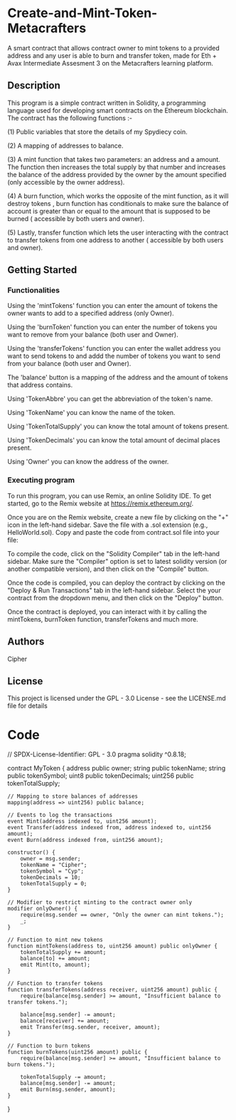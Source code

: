 # Create-and-Mint-Token-Metacrafters
A smart contract that  allows contract owner to mint tokens to a provided address and any user is able to burn and transfer token, made for Eth + Avax Intermediate Assesment 3 on the Metacrafters learning platform.

## Description

This program is a simple contract written in Solidity, a programming language used for developing smart contracts on the Ethereum blockchain. The contract has
the following functions :-

(1) Public variables that store the details of my Spydiecy coin.

(2) A mapping of addresses to balance.

(3) A mint function that takes two parameters: an address and a amount. The function then increases the total supply by that number and increases the balance of the address provided by the owner by the amount specified (only accessible by the owner address).

(4) A burn function, which works the opposite of the mint function, as it will destroy tokens , burn function has conditionals to make sure the balance of account is greater than or equal to the amount that is supposed to be burned ( accessible by both users and owner).

(5) Lastly, transfer function which lets the user interacting with the contract to transfer tokens from one address to another ( accessible by both users and owner).

## Getting Started

### Functionalities

Using the 'mintTokens' function you can enter the amount of tokens the owner wants to add to a specified address (only Owner).

Using the 'burnToken' function you can enter the number of tokens you want to remove from your balance (both user and Owner).

Using the 'transferTokens' function you can enter the wallet address you want to send tokens to and addd the number of tokens you want to send from your balance (both user and Owner).

The 'balance' button is a mapping of the address and the amount of tokens that address contains.

Using 'TokenAbbre' you can get the abbreviation of the token's name.

Using 'TokenName' you can know the name of the token.

Using 'TokenTotalSupply' you can know the total amount of tokens present.

Using 'TokenDecimals' you can know the total amount of decimal places present.

Using 'Owner' you can know the address of the owner.


### Executing program

To run this program, you can use Remix, an online Solidity IDE. To get started, go to the Remix website at https://remix.ethereum.org/.

Once you are on the Remix website, create a new file by clicking on the "+" icon in the left-hand sidebar. Save the file with a .sol extension (e.g., HelloWorld.sol). Copy and paste the code from contract.sol file into your file:

To compile the code, click on the "Solidity Compiler" tab in the left-hand sidebar. Make sure the "Compiler" option is set to latest solidity version (or another compatible version), and then click on the "Compile" button.

Once the code is compiled, you can deploy the contract by clicking on the "Deploy & Run Transactions" tab in the left-hand sidebar. Select the your contract from the dropdown menu, and then click on the "Deploy" button.

Once the contract is deployed, you can interact with it by calling the mintTokens, burnToken function, transferTokens and much more.

## Authors

Cipher

## License

This project is licensed under the GPL - 3.0 License - see the LICENSE.md file for details 
# Code 
// SPDX-License-Identifier: GPL - 3.0
pragma solidity ^0.8.18;

contract MyToken {
    address public owner;
    string public tokenName;
    string public tokenSymbol;
    uint8 public tokenDecimals;
    uint256 public tokenTotalSupply;

    // Mapping to store balances of addresses
    mapping(address => uint256) public balance;

    // Events to log the transactions
    event Mint(address indexed to, uint256 amount);
    event Transfer(address indexed from, address indexed to, uint256 amount);
    event Burn(address indexed from, uint256 amount);

    constructor() {
        owner = msg.sender;
        tokenName = "Cipher";
        tokenSymbol = "Cyp";
        tokenDecimals = 10;
        tokenTotalSupply = 0;
    }

    // Modifier to restrict minting to the contract owner only
    modifier onlyOwner() {
        require(msg.sender == owner, "Only the owner can mint tokens.");
        _;
    }

    // Function to mint new tokens
    function mintTokens(address to, uint256 amount) public onlyOwner {
        tokenTotalSupply += amount;
        balance[to] += amount;
        emit Mint(to, amount);
    }

    // Function to transfer tokens
    function transferTokens(address receiver, uint256 amount) public {
        require(balance[msg.sender] >= amount, "Insufficient balance to transfer tokens.");

        balance[msg.sender] -= amount;
        balance[receiver] += amount;
        emit Transfer(msg.sender, receiver, amount);
    }

    // Function to burn tokens
    function burnTokens(uint256 amount) public {
        require(balance[msg.sender] >= amount, "Insufficient balance to burn tokens.");

        tokenTotalSupply -= amount;
        balance[msg.sender] -= amount;
        emit Burn(msg.sender, amount);
    }
}

